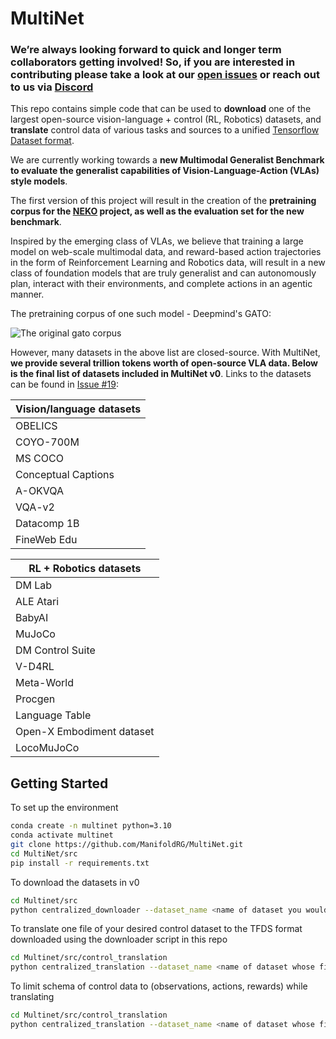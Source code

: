 # MultiNet

### We’re always looking forward to quick and longer term collaborators getting involved! So, if you are interested in contributing please take a look at our [open issues](https://github.com/ManifoldRG/MultiNet/issues) or reach out to us via [Discord](https://discord.gg/Tad7wAX8)

This repo contains simple code that can be used to **download** one of the largest open-source vision-language + control (RL, Robotics) datasets, and **translate** control data of various tasks and sources to a unified [Tensorflow Dataset format](https://www.tensorflow.org/datasets/api_docs/python/tfds). 

We are currently working towards a **new Multimodal Generalist Benchmark to evaluate the generalist capabilities of Vision-Language-Action (VLAs) style models**. 

The first version of this project will result in the creation of the **pretraining corpus for the [NEKO](https://github.com/ManifoldRG/Neko) project, as well as the evaluation set for the new benchmark**.

Inspired by the emerging class of VLAs, we believe that training a large model on web-scale multimodal data, and reward-based action trajectories in the form of Reinforcement Learning and Robotics data, will result in a new class of foundation models that are truly generalist and can autonomously plan, interact with their environments, and complete actions in an agentic manner.

The pretraining corpus of one such model - Deepmind's GATO:

![The original gato corpus](./assets/gato_corpus.png)

However, many datasets in the above list are closed-source. With MultiNet, **we provide several trillion tokens worth of open-source VLA data. Below is the final list of datasets included in MultiNet v0**. Links to the datasets can be found in [Issue #19](https://github.com/ManifoldRG/MultiNet/issues/19):

| Vision/language datasets|            
| ----------------------- | 
| OBELICS                 | 
| COYO-700M               | 
| MS COCO                 | 
| Conceptual Captions     | 
| A-OKVQA                 | 
| VQA-v2                  | 
| Datacomp 1B             | 
| FineWeb Edu             |           

| RL + Robotics datasets    | 
| ------------------------- | 
| DM Lab                    |
| ALE Atari                 |
| BabyAI                    |
| MuJoCo                    |
| DM Control Suite          |
| V-D4RL                    |
| Meta-World                |
| Procgen                   |
| Language Table            |
| Open-X Embodiment dataset |
| LocoMuJoCo                | 


## Getting Started

To set up the environment

```bash
conda create -n multinet python=3.10
conda activate multinet
git clone https://github.com/ManifoldRG/MultiNet.git
cd MultiNet/src
pip install -r requirements.txt
```

To download the datasets in v0

```bash
cd Multinet/src
python centralized_downloader --dataset_name <name of dataset you would like to download> --output_dir <directory where you would like to download the dataset>
```

To translate one file of your desired control dataset to the TFDS format downloaded using the downloader script in this repo

```bash
cd Multinet/src/control_translation
python centralized_translation --dataset_name <name of dataset whose file you would like to translate> --dataset_path <path to the dataset> --output_dir <directory where you would like to store the translated file>
```

To limit schema of control data to (observations, actions, rewards) while translating

```bash
cd Multinet/src/control_translation
python centralized_translation --dataset_name <name of dataset whose file you would like to translate> --dataset_path <path to the dataset> --output_dir <directory where you would like to store the translated file> --limit_schema True
```




